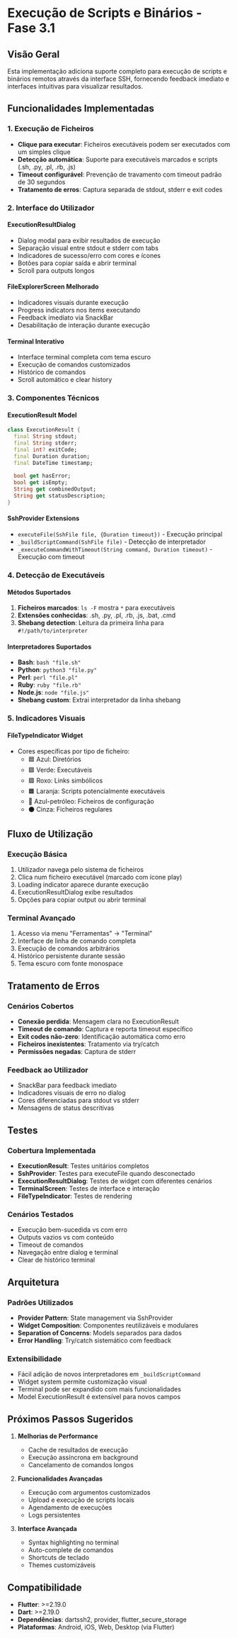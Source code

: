 # Execução de Scripts e Binários - Fase 3.1

## Visão Geral

Esta implementação adiciona suporte completo para execução de scripts e binários remotos através da interface SSH, fornecendo feedback imediato e interfaces intuitivas para visualizar resultados.

## Funcionalidades Implementadas

### 1. Execução de Ficheiros

- **Clique para executar**: Ficheiros executáveis podem ser executados com um simples clique
- **Detecção automática**: Suporte para executáveis marcados e scripts (.sh, .py, .pl, .rb, .js)
- **Timeout configurável**: Prevenção de travamento com timeout padrão de 30 segundos
- **Tratamento de erros**: Captura separada de stdout, stderr e exit codes

### 2. Interface do Utilizador

#### ExecutionResultDialog
- Dialog modal para exibir resultados de execução
- Separação visual entre stdout e stderr com tabs
- Indicadores de sucesso/erro com cores e ícones
- Botões para copiar saída e abrir terminal
- Scroll para outputs longos

#### FileExplorerScreen Melhorado
- Indicadores visuais durante execução
- Progress indicators nos items executando
- Feedback imediato via SnackBar
- Desabilitação de interação durante execução

#### Terminal Interativo
- Interface terminal completa com tema escuro
- Execução de comandos customizados
- Histórico de comandos
- Scroll automático e clear history

### 3. Componentes Técnicos

#### ExecutionResult Model
```dart
class ExecutionResult {
  final String stdout;
  final String stderr;
  final int? exitCode;
  final Duration duration;
  final DateTime timestamp;
  
  bool get hasError;
  bool get isEmpty;
  String get combinedOutput;
  String get statusDescription;
}
```

#### SshProvider Extensions
- `executeFile(SshFile file, {Duration timeout})` - Execução principal
- `_buildScriptCommand(SshFile file)` - Detecção de interpretador
- `_executeCommandWithTimeout(String command, Duration timeout)` - Execução com timeout

### 4. Detecção de Executáveis

#### Métodos Suportados
1. **Ficheiros marcados**: `ls -F` mostra `*` para executáveis
2. **Extensões conhecidas**: .sh, .py, .pl, .rb, .js, .bat, .cmd
3. **Shebang detection**: Leitura da primeira linha para `#!/path/to/interpreter`

#### Interpretadores Suportados
- **Bash**: `bash "file.sh"`
- **Python**: `python3 "file.py"`
- **Perl**: `perl "file.pl"`
- **Ruby**: `ruby "file.rb"`
- **Node.js**: `node "file.js"`
- **Shebang custom**: Extrai interpretador da linha shebang

### 5. Indicadores Visuais

#### FileTypeIndicator Widget
- Cores específicas por tipo de ficheiro:
  - 🟦 Azul: Diretórios
  - 🟩 Verde: Executáveis
  - 🟪 Roxo: Links simbólicos
  - 🟧 Laranja: Scripts potencialmente executáveis
  - 🔵 Azul-petróleo: Ficheiros de configuração
  - ⚫ Cinza: Ficheiros regulares

## Fluxo de Utilização

### Execução Básica
1. Utilizador navega pelo sistema de ficheiros
2. Clica num ficheiro executável (marcado com ícone play)
3. Loading indicator aparece durante execução
4. ExecutionResultDialog exibe resultados
5. Opções para copiar output ou abrir terminal

### Terminal Avançado
1. Acesso via menu "Ferramentas" → "Terminal"
2. Interface de linha de comando completa
3. Execução de comandos arbitrários
4. Histórico persistente durante sessão
5. Tema escuro com fonte monospace

## Tratamento de Erros

### Cenários Cobertos
- **Conexão perdida**: Mensagem clara no ExecutionResult
- **Timeout de comando**: Captura e reporta timeout específico
- **Exit codes não-zero**: Identificação automática como erro
- **Ficheiros inexistentes**: Tratamento via try/catch
- **Permissões negadas**: Captura de stderr

### Feedback ao Utilizador
- SnackBar para feedback imediato
- Indicadores visuais de erro no dialog
- Cores diferenciadas para stdout vs stderr
- Mensagens de status descritivas

## Testes

### Cobertura Implementada
- **ExecutionResult**: Testes unitários completos
- **SshProvider**: Testes para executeFile quando desconectado
- **ExecutionResultDialog**: Testes de widget com diferentes cenários
- **TerminalScreen**: Testes de interface e interação
- **FileTypeIndicator**: Testes de rendering

### Cenários Testados
- Execução bem-sucedida vs com erro
- Outputs vazios vs com conteúdo
- Timeout de comandos
- Navegação entre dialog e terminal
- Clear de histórico terminal

## Arquitetura

### Padrões Utilizados
- **Provider Pattern**: State management via SshProvider
- **Widget Composition**: Componentes reutilizáveis e modulares
- **Separation of Concerns**: Models separados para dados
- **Error Handling**: Try/catch sistemático com feedback

### Extensibilidade
- Fácil adição de novos interpretadores em `_buildScriptCommand`
- Widget system permite customização visual
- Terminal pode ser expandido com mais funcionalidades
- Model ExecutionResult é extensível para novos campos

## Próximos Passos Sugeridos

1. **Melhorias de Performance**
   - Cache de resultados de execução
   - Execução assíncrona em background
   - Cancelamento de comandos longos

2. **Funcionalidades Avançadas**
   - Execução com argumentos customizados
   - Upload e execução de scripts locais
   - Agendamento de execuções
   - Logs persistentes

3. **Interface Avançada**
   - Syntax highlighting no terminal
   - Auto-complete de comandos
   - Shortcuts de teclado
   - Themes customizáveis

## Compatibilidade

- **Flutter**: >=2.19.0
- **Dart**: >=2.19.0
- **Dependências**: dartssh2, provider, flutter_secure_storage
- **Plataformas**: Android, iOS, Web, Desktop (via Flutter)